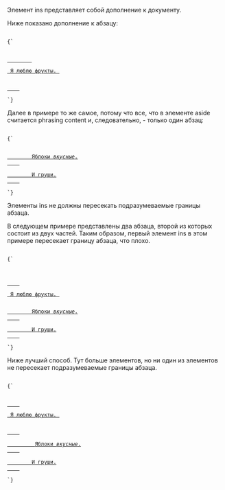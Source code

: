 <p>
	Элемент <LE>ins</LE> представляет собой дополнение к документу.
</p>

<ExampleBox>

Ниже показано дополнение к абзацу:

<Code>
{`
<aside>
 	<ins>
 		<p> Я люблю фрукты. </p>
 	</ins>
</aside>
`}
</Code>

Далее в примере то же самое, потому что все, что в элементе <LE>aside</LE> считается phrasing content и, следовательно, - только один абзац:

<Code>
{`
<aside>
 	<ins>
 		Яблоки <em>вкусные</em>.
 	</ins>
 	<ins>
 		И груши.
 	</ins>
</aside>
`}
</Code>

</ExampleBox>

<p>
    Элементы <LE>ins</LE> не должны пересекать подразумеваемые границы абзаца.
</p>

<ExampleBox>

В следующем примере представлены два абзаца, второй из которых состоит из двух частей. Таким образом, первый элемент <LE>ins</LE> в этом примере пересекает границу абзаца, что плохо.

<Code>
{`
<aside>
	 <!-- Не делайте так -->
 	<ins datetime="2005-03-16 00:00Z">
  	<p> Я люблю фрукты. </p>
  		Яблоки <em>вкусные</em>.
 	</ins>
 	<ins datetime="2007-12-19 00:00Z">
  		И груши.
 	</ins>
</aside>
`}
</Code>

Ниже лучший способ. Тут больше элементов, но ни один из элементов не пересекает подразумеваемые границы абзаца.

<Code>
{`
<aside>
 	<ins datetime="2005-03-16 00:00Z">
  	<p> Я люблю фрукты. </p>
 	</ins>
 	<ins datetime="2005-03-16 00:00Z">
 		 Яблоки <em>вкусные</em>.
 	</ins>
 	<ins datetime="2007-12-19 00:00Z">
  		И груши.
 	</ins>
</aside>
`}
</Code>

</ExampleBox>



